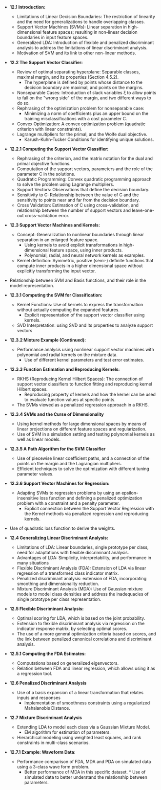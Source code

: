*   **12.1 Introduction:**
    *   Limitations of Linear Decision Boundaries:  The restriction of linearity and the need for generalizations to handle overlapping classes.
    *   Support Vector Machines (SVMs):  Linear separation in high-dimensional feature spaces; resulting in non-linear decision boundaries in input feature spaces.
    *   Generalized LDA: Introduction of flexible and penalized discriminant analysis to address the limitations of linear discriminant analysis.
    *  Motivation of SVM and its link to other non-linear methods.

*   **12.2 The Support Vector Classifier:**
    *   Review of optimal separating hyperplane:  Separable classes, maximal margin, and its properties (Section 4.5.2).
        *  The hyperplane is defined by points whose distance to the decision boundary are maximal, and points on the margins.
    *   Nonseparable Cases: Introduction of slack variables ξ to allow points to fall on the "wrong side" of the margin, and two different ways to do so.
    *   Rephrasing of the optimization problem for nonseparable case:
        *  Minimizing a norm of coefficients plus an upper bound on the training misclassifications with a cost parameter C.
    *   Convex Optimization: A convex optimization problem (quadratic criterion with linear constraints).
    *   Lagrange multipliers for the primal, and the Wolfe dual objective.
        * Karush-Kuhn-Tucker Conditions for identifying unique solutions.

*   **12.2.1 Computing the Support Vector Classifier:**
    *   Rephrasing of the criterion, and the matrix notation for the dual and primal objective functions.
    *   Computation of the support vectors, parameters and the role of the parameter C in the solutions.
    *   Quadratic Programming: Convex quadratic programming approach to solve the problem using Lagrange multipliers.
    *   Support Vectors:  Observations that define the decision boundary.
    *   Sensitivity to C:  Relationship between the value of C and the sensitivity to points near and far from the decision boundary.
    *   Cross Validation: Estimation of C using cross-validation, and relationship between the number of support vectors and leave-one-out cross-validation error.

*   **12.3 Support Vector Machines and Kernels:**
    *   Concept: Generalization to nonlinear boundaries through linear separation in an enlarged feature space.
        *   Using kernels to avoid explicit transformations in high-dimensional feature space, using inner products.
        * Polynomial, radial, and neural network kernels as examples.
    *   Kernel definition: Symmetric, positive (semi-) definite functions that compute inner products in a higher dimensional space without explicitly transforming the input vector.
   *   Relationship between SVM and Basis functions, and their role in the model representation.

*   **12.3.1 Computing the SVM for Classification:**
    *   Kernel Functions: Use of kernels to express the transformation without actually computing the expanded features.
        * Explicit representation of the support vector classifier using kernels.
    *   SVD Interpretation: using SVD and its properties to analyze support vectors
*   **12.3.2 Mixture Example (Continued):**
    *  Performance analysis using nonlinear support vector machines with polynomial and radial kernels on the mixture data.
        *   Use of different kernel parameters and test error estimates.
*   **12.3.3 Function Estimation and Reproducing Kernels:**
    *   RKHS (Reproducing Kernel Hilbert Spaces): The connection of support vector classifiers to function fitting and reproducing kernel Hilbert spaces.
        *  Reproducing property of kernels and how the kernel can be used to evaluate function values at specific points.
     * The SVMs viewed as a penalized regression approach in a RKHS.
* **12.3.4 SVMs and the Curse of Dimensionality**
    *   Using kernel methods for large dimensional spaces by means of linear projections on different feature spaces and regularization.
    *   Use of SVM in a simulation setting and testing polynomial kernels as well as linear models.
* **12.3.5 A Path Algorithm for the SVM Classifier**
   *   Use of piecewise linear coefficient paths, and a connection of the points on the margin and the Lagrangian multipliers.
   *   Efficient techniques to solve the optimization with different tuning parameter values.
*   **12.3.6 Support Vector Machines for Regression:**
    *  Adapting SVMs to regression problems by using an epsilon-insensitive loss function and defining a penalized optimization problem with a constraint and a penalty parameter.
        *   Explicit connection between the Support Vector Regression with the Kernel methods via penalized regression and reproducing kernels.
   * Use of quadratic loss function to derive the weights.

*   **12.4 Generalizing Linear Discriminant Analysis:**
    *   Limitations of LDA:  Linear boundaries, single prototype per class, need for adaptations with flexible discriminant analysis.
    *   Advantages of LDA: Simplicity, interpretability, and performance in many situations
    *   Flexible Discriminant Analysis (FDA): Extension of LDA via linear regression of a transformed class indicator matrix.
    *  Penalized discriminant analysis: extension of FDA, incorporating smoothing and dimensionality reduction.
    *   Mixture Discriminant Analysis (MDA):  Use of Gaussian mixture models to model class densities and address the inadequacies of single prototype per class representation.

* **12.5 Flexible Discriminant Analysis:**
    *    Optimal scoring for LDA, which is based on the joint probability.
    *   Extension to flexible discriminant analysis via regression on the indicator response matrix, by selecting optimal scores.
    *  The use of a more general optimization criteria based on scores, and the link between penalized canonical correlations and discriminant analysis.
* **12.5.1 Computing the FDA Estimates:**
    *    Computations based on generalized eigenvectors.
    *  Relation between FDA and linear regression, which allows using it as a regression tool.

*  **12.6 Penalized Discriminant Analysis**
    *   Use of a basis expansion of a linear transformation that relates inputs and responses
        *   Implementation of smoothness constraints using a regularized Mahalanobis Distance.

* **12.7 Mixture Discriminant Analysis**
   *  Extending LDA to model each class via a Gaussian Mixture Model.
        * EM algorithm for estimation of parameters.
    *   Hierarchical modeling using weighted least squares, and rank constraints in multi-class scenarios.
  
*  **12.7.1 Example: Waveform Data:**
    *   Performance comparison of FDA, MDA and PDA on simulated data using a 3-class wave form problem.
        *  Better performance of MDA in this specific dataset.
       *  Use of simulated data to better understand the relationship between parameters.

